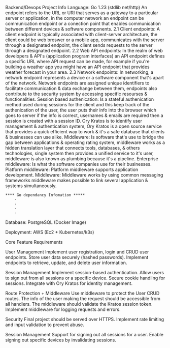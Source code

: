 Backend/Devops Project Info
Language: Go 1.23 (stdlib net/http)
An endpoint refers to the URL or URI that serves as a gateway to a particular server or application, in the computer network an endpoint can be communication endpoint or a conection point that enables communication between different devices & software components.
2.1 Client endpoints: A client endpoint is typically associated with client-server architecture, the client could be web broswer or a mobile app, communicates with the server through a designated endpoint, the client sends requests to the server through a designated endpoint.
2.2 Web API endpoints: In the realm of web developers & API's (application program interfaces) an API endpoint defines a specific URL where API request can be made, for example if you're building a weather app you might have an API endpoint that provides weather forecast in your area.
2.3 Network endpoints: In networking, a network endpoint represents a device or a software component that's apart of the network.
Network endpoints are assigned unique identifiers to facilitate communication & data exchange between them, endpoints also contribute to the security system by accessing specific resourses & functionalities.
Session based authenication: Is a stateful authenication method used during sessions for the client and this keep track of the authenication of the user, the user puts their info into the browser which goes to server if the info is correct, usernames & emails are required then a session is created with a session ID.
Ory Kratos is to identify user management & authentication system, Ory Kratos is a open source service that provides a quick efficient way to work & it's a safe database that clients & businesses can use alike.
Middleware: Is software that's use to bridge the gap between applications & operating rating system, middleware works as a hidden translation layer that connects tools, databases, & others technologies, single system then provides a unified service to it's user, middleware is also known as plumbing because it's a pipeline.
Enterprise middleware: Is what the software companies use for their businesses.
Platform middleware: Platform middleware supports application development.
Middleware: Middleware works by using common messaging frameworks middleware makes possible to link several application & systems simultaneously.

    **** Go dependancy Infomation *****
        -
        -
        -
        -

Database: PostgreSQL (Docker Image)

Deployment: AWS (Ec2 + Kubernetes/k3s)

Core Feature Requirements

User Management
    Implement user registration, login and CRUD user endpoints.
    Store user data securely (hashed passwords).
    Implement endpoints to retrieve, update, and delete user information.

Session Management
    Implement session-based authentication.
    Allow users to sign out from all sessions or a specific device.
    Secure cookie handling for sessions.
    Integrate with Ory Kratos for identity management.

Route Protection + Middleware
    Use middleware to protect the User CRUD routes.
    The info of the user making the request should be accessible from all handlers.
    The middleware should validate the Kratos session token.
    Implement middleware for logging requests and errors.

Security
    Final project should be served over HTTPS.
    Implement rate limiting and input validation to prevent abuse.

Session Management
    Support for signing out all sessions for a user.
    Enable signing out specific devices by invalidating sessions.
